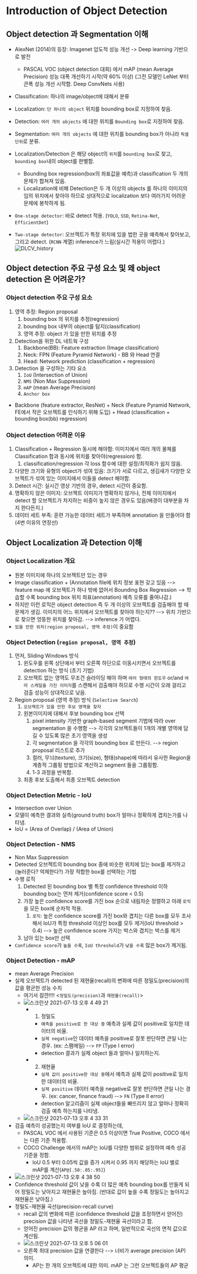 # Introduction of Object Detection 
## Object detection 과 Segmentation 이해
- AlexNet (2014)의 등장: Imagenet 압도적 성능 개선 -> Deep learning 기반으로 발전
	- PASCAL VOC (object detection 대회) 에서 mAP (mean Average Precision) 성능 대폭 개선하기 시작(약 60% 이상) (그전 모델인 LeNet 부터 큰폭 성능 개선 시작함. Deep ConvNets 사용) 
- Classification: 하나의 image/object에 대해서 분류
- Localization: `단 하나의 object` 위치를 bounding box로 지정하여 찾음.
- Detection: `여러 개의 objects` 에 대한 위치를 `Bounding box`로 지정하여 찾음.
- Segmentation: `여러 개의 objects` 에 대한 위치를 bounding box가 아니라 `픽셀 단위`로 분류.

- Localization/Detection 은 해당 object의 `위치`를 `bounding box`로 찾고, `bounding box`내의 object를 판별함.
	- Bounding box regression(box의 좌표값을 예측)과 classification 두 개의 문제가 합쳐져 있음.
	- Localization에 비해 Detection은 두 개 이상의 objects 를 하나의 이미지의 임의 위치에서 찾아야 하므로 상대적으로 localization 보다 여러가지 어려운 문제에 봉착하게 됨.
- `One-stage detector`: 바로 detect 적용. (`YOLO`, `SSD`, `Retina-Net`, `EfficientDet`)
- `Two-stage detector`: 오브젝트가 특정 위치에 있을 법한 곳을 예측해서 찾아보고, 그리고 detect. (`RCNN` 계열) inference가 느림(실시간 적용이 어렵다.)
![DLCV_history](https://user-images.githubusercontent.com/58493928/125342910-4f077900-e30a-11eb-86e5-c4d1f3fe9fc8.png)

## Object detection 주요 구성 요소 및 왜 object detection 은 어려운가?
### Object detection 주요 구성 요소
1. 영역 추정: Region proposal
   1. bounding box 의 위치를 추정(regression)
   2. bounding box 내부의 object를 탐지(classification)
   3. 영역 추정: object 가 있을 만한 위치를 추정
2. Detection을 위한 DL 네트웍 구성
   1. Backbone(BB): Feature extraction (Image classification)
   2. Neck: FPN (Feature Pyramid Network) - BB 와 Head 연결
   3. Head: Network prediction (classification + regression)
3. Detection 을 구성하는 기타 요소
   1. `IoU` (Intersection of Union)
   2. `NMS` (Non Max Suppression)
   3. `mAP` (mean Average Precision)
   4. `Anchor box`
- Backbone (feature extractor, ResNet) + Neck (Feature Pyramid Network, FE에서 작은 오브젝트를 인식하기 위해 도입) + Head (classification + bounding box(bb) regression)
### Object detection 어려운 이유
1. Classification + Regression 동시에 해야함: 이미지에서 여러 개의 물체를 Classification 함과 동시에 위치를 찾아야(regression) 함.
   1. classification/regression 각 loss 함수에 대한 설정/최적화가 쉽지 않음.
2. 다양한 크기와 유형의 object가 섞여 있음: 크기가 서로 다르고, 생김새가 다양한 오브젝트가 섞여 있는 이미지에서 이들을 detect 해야함.
3. Detect 시간: 실시간 영상 기반의 경우, detect 시간이 중요함.
4. 명확하지 않은 이미지: 오브젝트 이미지가 명확하지 않거나, 전체 이미지에서 detect 할 오브젝트가 차지하는 비중이 높지 않은 경우도 있음(배경이 대부분을 차지 한다든지.)
5. 데이터 세트 부족: 훈련 가능한 데이터 세트가 부족하며 annotation 을 만들어야 함(4번 이유의 연장선)

## Object Localization 과 Detection 이해
### Object Localization 개요
- 원본 이미지에 하나의 오브젝트만 있는 경우
- Image classification + (Annotation file에 위치 정보 표현 갖고 있음 --> feature map 에 오브젝트가 하나 밖에 없어서 Bounding Box Regression --> 학습할 수록 bounding box 위치 좌표(annotation) 예측 오류를 줄여나감.)
- 하지만 이런 로직은 object detection 즉 두 개 이상의 오브젝트를 검출해야 할 때 문제가 생김. 이미지의 어느 위치에서 오브젝트를 찾아야 하는지?? --> 위치 기반으로 찾으면 엉뚱한 위치를 찾아감. --> inference 가 어렵다. 
- `있을 만한 위치(region proposal, 영역 추정)`이 중요함
  
### Object Detection (`region proposal, 영역 추정`)
1. 먼저, Sliding Windows 방식
   1. 윈도우를 왼쪽 상단에서 부터 오른쪽 하단으로 이동시키면서 오브젝트를 detection 하는 방식 (초기 기법)
   2. 오브젝트 없는 영역도 무조건 슬라이딩 해야 하며 `여러 형태의 윈도우` or/and `여러 스케일을 가진 이미지`를 스캔해서 검출해야 하므로 수행 시간이 오래 걸리고 검출 성능이 상대적으로 낮음.
2. Region proposal (영역 추정) 방식 (`Selective Search`)
   1. `오브젝트가 있을 만한 후보 영역을 찾자`
   2. 원본이미지에 대해서 후보 bounding box 선택
      1. pixel intensity 기반한 graph-based segment 기법에 따라 over segmentation 을 수행함 --> 각각의 오브젝트들이 1개의 개별 영역에 담길 수 있도록 많은 초기 영역을 생성 
      2. 각 segmentation 을 각각의 bounding box 로 만든다. --> region proposal 리스트로 추가
      3. 컬러, 무늬(texture), 크기(size), 형태(shape)에 따라서 유사한 Region을 계층적 그룹핑 방법으로 계산하고 segment 들을 그룹핑함.
      4. 1-3 과정을 반복함.
   3. 최종 후보 도출해서 최종 오브젝트 detection

### Object Detection Metric - IoU
- Intersection over Union
- 모델이 예측한 결과와 실측(ground truth) box가 얼마나 정확하게 겹치는가를 나타냄.
- IoU = (Area of Overlap) / (Area of Union)

### Object Detection - NMS
- Non Max Suppression
- Detected 오브젝트의 bounding box 중에 비슷한 위치에 있는 box를 제거하고(눌러준다? 억제한다?) 가장 적합한 box를 선택하는 기법
- 수행 로직
  1. Detected 된 bounding box 별 특정 confidence threshold 이하 bounding box는 먼저 제거(confidence score < 0.5)
  2. 가장 높은 confidence score를 가진 box 순으로 내림차순 정렬하고 아래 `로직`을 모든 box에 순차적 적용.
     1. `로직`: 높은 confidence score를 가진 box와 겹치는 다른 box를 모두 조사해서 IoU가 특정 threshold 이상인 box를 모두 제거(IoU threshold > 0.4) --> 높은 confidence score 가지는 박스와 겹치는 박스를 제거
  3. 남아 있는 box만 선택
- `Confidence score`가 `높을 수록`, `IoU threshold`가 `낮을 수록` 많은 box가 제거됨.

### Object Detection - mAP
- mean Average Precision
- 실제 오브젝트가 detected 된 재현율(recall)의 변화에 따른 정밀도(precision)의 값을 평균한 성능 수치
  - 여기서 잠깐!!!! <`정밀도(precision)`과 `재현율(recall)`>
  - ![스크린샷 2021-07-13 오후 4 49 21](https://user-images.githubusercontent.com/58493928/125539489-2edf52d7-17e0-4a34-8b3d-31f2e24bf62e.png)
    - 1. 정밀도
      - `예측을 positive로 한 대상 중` 예측과 실제 값이 positive로 일치한 데이터의 비율.
      - `실제 negative`인 데이터 예측을 positive로 잘못 판단하면 큰일 나는 경우. (ex: 스팸메일) --> `FP` (Type I error)
      - detection 결과가 실제 object 들과 얼마나 일치하는지.
    - 2. 재현율
      - `실제 값이 positive한 대상 중`에서 예측과 실제 값이 positive로 일치한 데이터의 비율.
      - `실제 positive` 데이터 예측을 negative로 잘못 판단하면 큰일 나는 경우. (ex: cancer, finance fraud) --> `FN` (Type II error)
      - detection 알고리즘이 실제 object들을 빠뜨리지 않고 얼마나 정확히 검출 예측 하는지를 나타냄.
  - ![스크린샷 2021-07-13 오후 4 33 31](https://user-images.githubusercontent.com/58493928/125538480-8d71fcaa-3582-4050-baf4-b3431745f609.png)
- 검출 예측이 성공했는지 여부를 IoU 로 결정하는데, 
  - PASCAL VOC 에서 사용된 기준은 0.5 이상이면 True Positive, COCO 에서는 다른 기준 적용함.
  - COCO Challenge 에서의 mAP는 IoU를 다양한 범위로 설정하여 예측 성공 기준을 정함.
    - IoU 0.5 부터 0.05씩 값을 증가 시켜서 0.95 까지 해당하는 IoU 별로 mAP를 계산(`AP@[.50:.05:.95]`)
- ![스크린샷 2021-07-13 오후 4 38 50](https://user-images.githubusercontent.com/58493928/125538721-6dad6bd1-3439-40d4-99fe-383cde05fa29.png)
- Confidence threshold 값이 낮을 수록 더 많은 예측 bounding box를 만들게 되어 정밀도는 낮아지고 재현율은 높아짐. (반대로 값이 높을 수록 정밀도는 높아지고 재현율은 낮아짐.)
- 정밀도-재현율 곡선(precision-recall curve)
  - recall 값의 변화에 따른 (confidence threshold 값을 조정하면서 얻어진) precision 값을 나타낸 곡선을 정밀도-재현율 곡선이라고 함. 
  - 얻어진 precision 값의 평균을 AP 라고 하며, 일반적으로 곡선의 면적 값으로 계산됨.
  - ![스크린샷 2021-07-13 오후 5 06 01](https://user-images.githubusercontent.com/58493928/125540594-04c2cf98-f466-4c51-a78b-3191cc6451a4.png)
  - 오른쪽 최대 precision  값을 연결한다 --> 너비가 average precision (AP) 의미.
    - AP는 한 개의 오브젝트에 대한 의미. mAP 는 그런 오브젝트들의 AP 평균